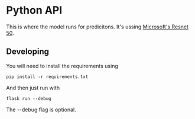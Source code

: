 # Python API

This is where the model runs for predicitons. It's ussing [Microsoft's Resnet 50](https://huggingface.co/microsoft/resnet-50).

## Developing

You will need to install the requirements using

```
pip install -r requirements.txt
```

And then just run with

```
flask run --debug
```

The --debug flag is optional.
